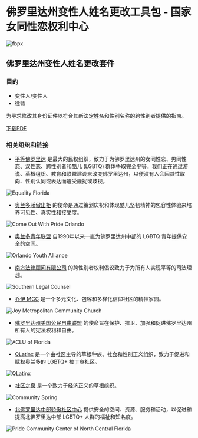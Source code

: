 # 佛罗里达州变性人姓名更改工具包 - 国家女同性恋权利中心

![fbpx](https://www.facebook.com/tr?id=2549881175234987&ev=PageView&noscript=1)

## 佛罗里达州变性人姓名更改套件

### 目的

- 变性人/变性人
- 律师

为寻求修改其身份证件以符合其新法定姓名和性别名称的跨性别者提供的指南。

[下载PDF](https://www.nclrights.org/wp-content/uploads/2013/07/fl_namechg_kit.pdf)

### 相关组织和链接

- [平等佛罗里达](https://www.eqfl.org/) 是最大的民权组织，致力于为佛罗里达州的女同性恋、男同性恋、双性恋、跨性别者和酷儿 (LGBTQ) 群体争取完全平等。我们正在通过游说、草根组织、教育和联盟建设来改变佛罗里达州，以便没有人会因其性取向、性别认同或表达而遭受骚扰或歧视。

![Equality Florida](https://www.nclrights.org/wp-content/uploads/2024/07/eq-fl-logo-300x225.png)

- [奥兰多骄傲出柜](https://comeoutwithpride.org/) 的使命是通过策划庆祝和体现酷儿坚韧精神的包容性体验来培养可见性、真实性和接受度。

![Come Out With Pride Orlando](https://www.nclrights.org/wp-content/uploads/2024/07/pride-orlandi-logo-300x225.png)

- [奥兰多青年联盟](http://www.orlandoyouthalliance.org) 自1990年以来一直为佛罗里达州中部的 LGBTQ 青年提供安全的空间。

![Orlando Youth Alliance](https://www.nclrights.org/wp-content/uploads/2024/07/oya-logo-300x225.png)

- [南方法律顾问有限公司](http://www.southernlegal.org) 的跨性别者权利倡议致力于为所有人实现平等的司法理想。

![Southern Legal Counsel](https://www.nclrights.org/wp-content/uploads/2024/07/slc-logo-300x225.png)

- [乔伊 MCC](https://joymcc.com/) 是一个多元文化、包容和多样化信仰社区的精神家园。

![Joy Metropolitan Community Church](https://www.nclrights.org/wp-content/uploads/2024/07/joy-mcc-logo-300x225.png)

- [佛罗里达州美国公民自由联盟](https://www.aclufl.org/) 的使命旨在保护、捍卫、加强和促进佛罗里达州所有人的宪法权利和自由。

![ACLU of Florida](https://www.nclrights.org/wp-content/uploads/2024/07/aclu-logo-300x225.png)

- [QLatinx](https://www.qlatinx.org/) 是一个由社区主导的草根种族、社会和性别正义组织，致力于促进和赋权奥兰多的 LGBTQ+ 拉丁裔社区。

![QLatinx](https://www.nclrights.org/wp-content/uploads/2024/07/latin-x-logo-300x225.png)

- [社区之泉](https://www.csgnv.org/) 是一个致力于经济正义的草根组织。

![Community Spring](https://www.nclrights.org/wp-content/uploads/2024/07/comm-spring-logo-300x225.png)

- [北佛罗里达中部骄傲社区中心](https://gainesvillepride.org/) 提供安全的空间、资源、服务和活动，以促进和提高北佛罗里达中部 LGBTQ+ 人群的福祉和知名度。

![Pride Community Center of North Central Florida](https://www.nclrights.org/wp-content/uploads/2024/08/logo-pccncf-300x225.png)
<!-- tcd_original_link https://zh-cn.nclrights.org/get-help/resource/florida-transgender-name-change-kit/ -->
